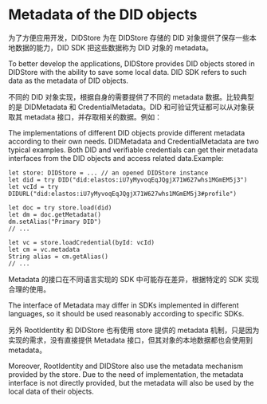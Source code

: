 # Metadata of the DID objects

为了方便应用开发，DIDStore 为在 DIDStore 存储的 DID 对象提供了保存一些本地数据的能力，DID SDK 把这些数据称为 DID 对象的 metadata。

To better develop the applications, DIDStore provides DID objects stored in DIDStore with the ability to save some local data. DID SDK refers to such data as the metadata of DID objects.

不同的 DID 对象实现，根据自身的需要提供了不同的 metadata 数据。比较典型的是 DIDMetadata 和 CredentialMetadata。DID 和可验证凭证都可以从对象获取其 metadata 接口，并存取相关的数据。例如：

The implementations of different DID objects provide different metadata according to their own needs. DIDMetadata and CredentialMetadata are two typical examples. Both DID and verifiable credentials can get their metadata interfaces from the DID objects and access related data.Example:

```
let store: DIDStore = ... // an opened DIDStore instance
let did = try DID("did:elastos:iU7yMyvoqEqJQgjX71W627whs1MGmEM5j3")
let vcId = try DIDURL("did:elastos:iU7yMyvoqEqJQgjX71W627whs1MGmEM5j3#profile")

let doc = try store.load(did)
let dm = doc.getMetadata()
dm.setAlias("Primary DID")
// ...

let vc = store.loadCredential(byId: vcId)
let cm = vc.metadata
String alias = cm.getAlias()
// ...
```

Metadata 的接口在不同语言实现的 SDK 中可能存在差异，根据特定的 SDK 实现合理的使用。

The interface of Metadata may differ in SDKs implemented in different languages, so it should be used reasonably according to specific SDKs.

另外 RootIdentity 和 DIDStore 也有使用 store 提供的 metadata 机制，只是因为实现的需求，没有直接提供 Metadata 接口，但其对象的本地数据都也会使用到 metadata。

Moreover, RootIdentity and DIDStore also use the metadata mechanism provided by the store. Due to the need of implementation, the metadata interface is not directly provided, but the metadata will also be used by the local data of their objects.
